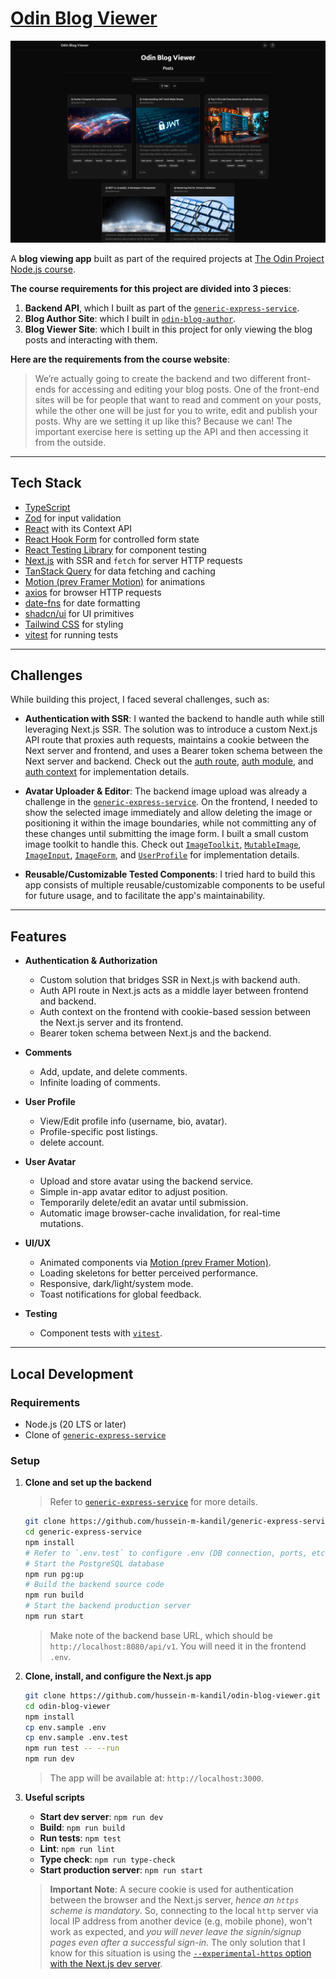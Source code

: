 # [Odin Blog Viewer](https://odin-blog-viewer.hussein-kandil.vercel.app/)

![A screenshot of the app's home page showing blog posts with their images, titles, contents, tags, and more.](./screenshot_2025-09-17.png)

A **blog viewing app** built as part of the required projects at [The Odin Project Node.js course](https://www.theodinproject.com/paths/full-stack-javascript/courses/nodejs).

**The course requirements for this project are divided into 3 pieces**:

1. **Backend API**, which I built as part of the [`generic-express-service`](https://github.com/hussein-m-kandil/generic-express-service).
2. **Blog Author Site**: which I built in [`odin-blog-author`](https://github.com/hussein-m-kandil/odin-blog-author).
3. **Blog Viewer Site**: which I built in this project for only viewing the blog posts and interacting with them.

**Here are the requirements from the course website**:

> We’re actually going to create the backend and two different front-ends for accessing and editing your blog posts. One of the front-end sites will be for people that want to read and comment on your posts, while the other one will be just for you to write, edit and publish your posts. Why are we setting it up like this? Because we can! The important exercise here is setting up the API and then accessing it from the outside.

---

## Tech Stack

- [TypeScript](https://www.typescriptlang.org/)
- [Zod](https://zod.dev/) for input validation
- [React](https://react.dev/) with its Context API
- [React Hook Form](https://react-hook-form.com/) for controlled form state
- [React Testing Library](https://testing-library.com/) for component testing
- [Next.js](https://nextjs.org/) with SSR and `fetch` for server HTTP requests
- [TanStack Query](https://tanstack.com/query/) for data fetching and caching
- [Motion (prev Framer Motion)](https://motion.dev/) for animations
- [axios](https://axios-http.com/) for browser HTTP requests
- [date-fns](https://date-fns.org/) for date formatting
- [shadcn/ui](https://ui.shadcn.com/) for UI primitives
- [Tailwind CSS](https://tailwindcss.com/) for styling
- [vitest](https://vitest.dev/) for running tests

---

## Challenges

While building this project, I faced several challenges, such as:

- **Authentication with SSR**:
  I wanted the backend to handle auth while still leveraging Next.js SSR. The solution was to introduce a custom Next.js API route that proxies auth requests, maintains a cookie between the Next server and frontend, and uses a Bearer token schema between the Next server and backend. Check out the [auth route](./src/app/api/auth/[action]/route.ts), [auth module](./src/lib/auth.ts), and [auth context](./src/contexts/auth-context/auth-context.tsx) for implementation details.

- **Avatar Uploader & Editor**:
  The backend image upload was already a challenge in the [`generic-express-service`](https://github.com/hussein-m-kandil/generic-express-service). On the frontend, I needed to show the selected image immediately and allow deleting the image or positioning it within the image boundaries, while not committing any of these changes until submitting the image form. I built a small custom image toolkit to handle this. Check out [`ImageToolkit`](./src/components/image-toolkit/image-toolkit.tsx), [`MutableImage`](./src/components/mutable-image/mutable-image.tsx), [`ImageInput`](./src/components/image-input/image-input.tsx), [`ImageForm`](./src/components/image-form/image-form.tsx), and [`UserProfile`](./src/components/user-profile/user-profile.tsx) for implementation details.

- **Reusable/Customizable Tested Components**:
  I tried hard to build this app consists of multiple reusable/customizable components to be useful for future usage, and to facilitate the app's maintainability.

---

## Features

- **Authentication & Authorization**

  - Custom solution that bridges SSR in Next.js with backend auth.
  - Auth API route in Next.js acts as a middle layer between frontend and backend.
  - Auth context on the frontend with cookie-based session between the Next.js server and its frontend.
  - Bearer token schema between Next.js and the backend.

- **Comments**

  - Add, update, and delete comments.
  - Infinite loading of comments.

- **User Profile**

  - View/Edit profile info (username, bio, avatar).
  - Profile-specific post listings.
  - delete account.

- **User Avatar**

  - Upload and store avatar using the backend service.
  - Simple in-app avatar editor to adjust position.
  - Temporarily delete/edit an avatar until submission.
  - Automatic image browser-cache invalidation, for real-time mutations.

- **UI/UX**

  - Animated components via [Motion (prev Framer Motion)](https://motion.dev/).
  - Loading skeletons for better perceived performance.
  - Responsive, dark/light/system mode.
  - Toast notifications for global feedback.

- **Testing**
  - Component tests with [`vitest`](https://vitest.dev/).

---

## Local Development

### Requirements

- Node.js (20 LTS or later)
- Clone of [`generic-express-service`](https://github.com/hussein-m-kandil/generic-express-service)

### Setup

1. **Clone and set up the backend**

   > Refer to [`generic-express-service`](https://github.com/hussein-m-kandil/generic-express-service) for more details.

   ```bash
   git clone https://github.com/hussein-m-kandil/generic-express-service.git
   cd generic-express-service
   npm install
   # Refer to `.env.test` to configure .env (DB connection, ports, etc.)
   # Start the PostgreSQL database
   npm run pg:up
   # Build the backend source code
   npm run build
   # Start the backend production server
   npm run start
   ```

   > Make note of the backend base URL, which should be `http://localhost:8080/api/v1`. You will need it in the frontend `.env`.

2. **Clone, install, and configure the Next.js app**

   ```bash
   git clone https://github.com/hussein-m-kandil/odin-blog-viewer.git
   cd odin-blog-viewer
   npm install
   cp env.sample .env
   cp env.sample .env.test
   npm run test -- --run
   npm run dev
   ```

   > The app will be available at: `http://localhost:3000`.

3. **Useful scripts**

   - **Start dev server**: `npm run dev`
   - **Build**: `npm run build`
   - **Run tests**: `npm test`
   - **Lint**: `npm run lint`
   - **Type check**: `npm run type-check`
   - **Start production server**: `npm run start`

   > **Important Note**: A secure cookie is used for authentication between the browser and the Next.js server, _hence an `https` scheme is mandatory_. So, connecting to the local `http` server via local IP address from another device (e.g, mobile phone), won't work as expected, and _you will never leave the signin/signup pages even after a successful sign-in_. The only solution that I know for this situation is using the [`--experimental-https` option with the Next.js dev server](https://nextjs.org/docs/app/api-reference/cli/next#using-https-during-development).

